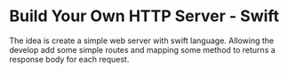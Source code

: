 # Build Your Own HTTP Server - Swift

The idea is create a simple web server with swift language. Allowing the develop add some simple routes and mapping some method to returns a response body for each request.


